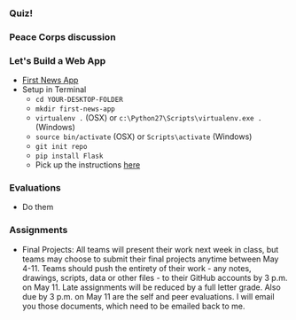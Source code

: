 
### Quiz!

### Peace Corps discussion

### Let's Build a Web App

  * [First News App](http://first-news-app.readthedocs.org/en/latest/)
  * Setup in Terminal
    * `cd YOUR-DESKTOP-FOLDER`
    * `mkdir first-news-app`
    * `virtualenv .` (OSX) or `c:\Python27\Scripts\virtualenv.exe .` (Windows)
    * `source bin/activate` (OSX) or `Scripts\activate` (Windows)
    * `git init repo`
    * `pip install Flask`
    * Pick up the instructions [here](http://first-news-app.readthedocs.org/en/latest/#act-2-hello-flask)

### Evaluations

  * Do them

### Assignments

  * Final Projects: All teams will present their work next week in class, but teams may choose to submit their final projects anytime between May 4-11. Teams should push the entirety of their work - any notes, drawings, scripts, data or other files - to their GitHub accounts by 3 p.m. on May 11. Late assignments will be reduced by a full letter grade. Also due by 3 p.m. on May 11 are the self and peer evaluations. I will email you those documents, which need to be emailed back to me.
